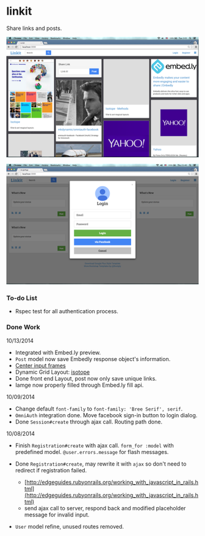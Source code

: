 linkit
======

Share links and posts.

![](https://github.com/jamesyang124/linkit/blob/master/Screenshot2014-10-14.png)

![](https://github.com/jamesyang124/linkit/blob/master/Screenshot2014-10-09.png)

### To-do List

- Rspec test for all authentication process.

### Done Work

10/13/2014

- Integrated with Embed.ly preview.
- `Post` model now save Embedly response object's information.
- [Center input frames](http://stackoverflow.com/questions/18153234/center-a-div-using-bootstrap-3-markup-or-css)
- Dynamic Grid Layout: [isotope](http://isotope.metafizzy.co/index.html)
- Done front end Layout, post now only save unique links.
- Iamge now properly filled through Embed.ly fill api.

10/09/2014

- Change default `font-family` to `font-family: 'Bree Serif', serif`.
- `OmniAuth` integration done. Move facebook sign-in button to login dialog.
- Done `Session#create` through ajax call. Routing path done.

10/08/2014

- Finish `Registration#create` with ajax call. `form_for :model` with predefined model. `@user.errors.message` for flash messages.

- Done `Registration#create`, may rewrite it with `ajax` so don't need to redirect if registration failed.
  - [http://edgeguides.rubyonrails.org/working_with_javascript_in_rails.html](http://edgeguides.rubyonrails.org/working_with_javascript_in_rails.html)
  - send ajax call to server, respond back and modified placeholder message for invalid input. 

- `User` model refine, unused routes removed.

